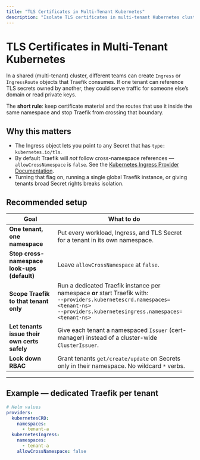 ```yaml
---
title: "TLS Certificates in Multi-Tenant Kubernetes"
description: "Isolate TLS certificates in multi-tenant Kubernetes clusters by keeping Secrets and routes in the same namespace and disabling cross-namespace look-ups in Traefik. Read the technical guidelines."
---
```


# TLS Certificates in Multi-Tenant Kubernetes

In a shared (multi-tenant) cluster, different teams can create `Ingress` or `IngressRoute` objects that Traefik consumes. If one tenant can reference TLS secrets owned by another, they could
serve traffic for someone else’s domain or read private keys.

The **short rule**: keep certificate material and the routes that use it inside the same namespace and stop Traefik from crossing that boundary.

## Why this matters

* The Ingress object lets you point to any Secret that has `type: kubernetes.io/tls`.  
* By default Traefik will _not_ follow cross-namespace references — `allowCrossNamespace` is `false`. 
See the [Kubernetes Ingress Provider Documentation](https://doc.traefik.io/traefik/reference/install-configuration/providers/kubernetes/kubernetes-ingress/).  
* Turning that flag on, running a single global Traefik instance, or giving tenants broad Secret rights breaks isolation.

## Recommended setup

| Goal | What to do |
|------|------------|
| **One tenant, one namespace** | Put every workload, Ingress, and TLS Secret for a tenant in its own namespace. |
| **Stop cross-namespace look-ups (default)** | Leave `allowCrossNamespace` at `false`. |
| **Scope Traefik to that tenant only** | Run a dedicated Traefik instance per namespace **or** start Traefik with:<br/>`--providers.kubernetescrd.namespaces=<tenant-ns>`<br/>`--providers.kubernetesingress.namespaces=<tenant-ns>` |
| **Let tenants issue their own certs safely** | Give each tenant a namespaced `Issuer` (cert-manager) instead of a cluster-wide `ClusterIssuer`. |
| **Lock down RBAC** | Grant tenants `get/create/update` on Secrets only in their namespace. No wildcard `*` verbs. |

---

## Example — dedicated Traefik per tenant

```yaml
# Helm values
providers:
  kubernetesCRD:
    namespaces:
      - tenant-a
  kubernetesIngress:
    namespaces:
      - tenant-a
    allowCrossNamespace: false
```
